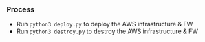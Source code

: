### Process

- Run `python3 deploy.py` to deploy the AWS infrastructure & FW
- Run `python3 destroy.py` to destroy the AWS infrastructure & FW
